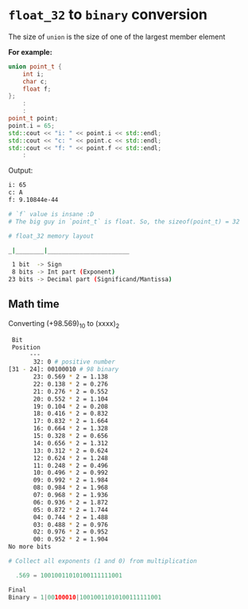 # `float_32` to `binary` conversion

The size of `union` is the size of one of the largest member element

**For example:**
```cpp
union point_t {
    int i;
    char c;
    float f;
};
    :
    :
point_t point;
point.i = 65;
std::cout << "i: " << point.i << std::endl;
std::cout << "c: " << point.c << std::endl;
std::cout << "f: " << point.f << std::endl;
    :
```
Output:
``` bash
i: 65
c: A
f: 9.10844e-44

# `f` value is insane :D
# The big guy in `point_t` is float. So, the sizeof(point_t) = 32
```

```bash
# float_32 memory layout

_|________|_______________________

 1 bit  -> Sign
 8 bits -> Int part (Exponent)
23 bits -> Decimal part (Significand/Mantissa)
```

## Math time
Converting (+98.569)<sub>10</sub> to (xxxx)<sub>2</sub>
```bash
 Bit
 Position
      ---
       32: 0 # positive number
[31 - 24]: 00100010 # 98 binary
       23: 0.569 * 2 = 1.138
       22: 0.138 * 2 = 0.276
       21: 0.276 * 2 = 0.552
       20: 0.552 * 2 = 1.104
       19: 0.104 * 2 = 0.208
       18: 0.416 * 2 = 0.832
       17: 0.832 * 2 = 1.664
       16: 0.664 * 2 = 1.328
       15: 0.328 * 2 = 0.656
       14: 0.656 * 2 = 1.312
       13: 0.312 * 2 = 0.624
       12: 0.624 * 2 = 1.248
       11: 0.248 * 2 = 0.496
       10: 0.496 * 2 = 0.992
       09: 0.992 * 2 = 1.984
       08: 0.984 * 2 = 1.968
       07: 0.968 * 2 = 1.936
       06: 0.936 * 2 = 1.872
       05: 0.872 * 2 = 1.744
       04: 0.744 * 2 = 1.488
       03: 0.488 * 2 = 0.976
       02: 0.976 * 2 = 0.952
       00: 0.952 * 2 = 1.904
No more bits

```
```py
# Collect all exponents (1 and 0) from multiplication

  .569 = 10010011010100111111001

Final
Binary = 1|00100010|10010011010100111111001
```
